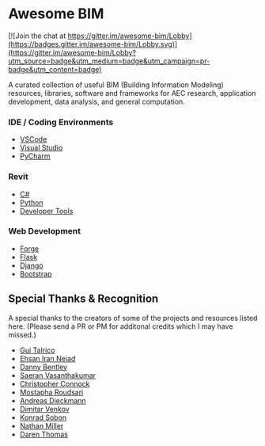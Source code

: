 # Awesome BIM

[![Join the chat at https://gitter.im/awesome-bim/Lobby](https://badges.gitter.im/awesome-bim/Lobby.svg)](https://gitter.im/awesome-bim/Lobby?utm_source=badge&utm_medium=badge&utm_campaign=pr-badge&utm_content=badge)

A curated collection of useful BIM (Building Information Modeling) resources, libraries, software and frameworks for AEC research, application development, data analysis, and general computation.

### IDE / Coding Environments
* [VSCode](IDE/VSCode/)
* [Visual Studio](IDE/VisualStudio/)
* [PyCharm](IDE/PyCharm/)

### Revit
* [C#](Revit/C-Sharp)
* [Python](Revit/Python)
* [Developer Tools](Revit/DeveloperTools)

### Web Development
* [Forge](Web/Forge)
* [Flask](http://flask.pocoo.org)
* [Django](https://www.djangoproject.com)
* [Bootstrap](http://getbootstrap.com)

## Special Thanks & Recognition

A special thanks to the creators of some of the projects and resources listed here. (Please send a PR or PM for additonal credits which I may have missed.)

* [Gui Talrico](https://github.com/gtalarico)
* [Ehsan Iran Nejad](https://github.com/eirannejad)
* [Danny Bentley](https://github.com/dannysbentley)
* [Saeran Vasanthakumar](https://github.com/saeranv)
* [Christopher Connock](https://github.com/ChristopherConnock)
* [Mostapha Roudsari](https://github.com/mostaphaRoudsari)
* [Andreas Dieckmann](https://github.com/andydandy74/)
* [Dimitar Venkov](https://github.com/dimven/)
* [Konrad Sobon](https://github.com/ksobon/)
* [Nathan Miller](https://provingground.io/)
* [Daren Thomas](https://github.com/architecture-building-systems)
